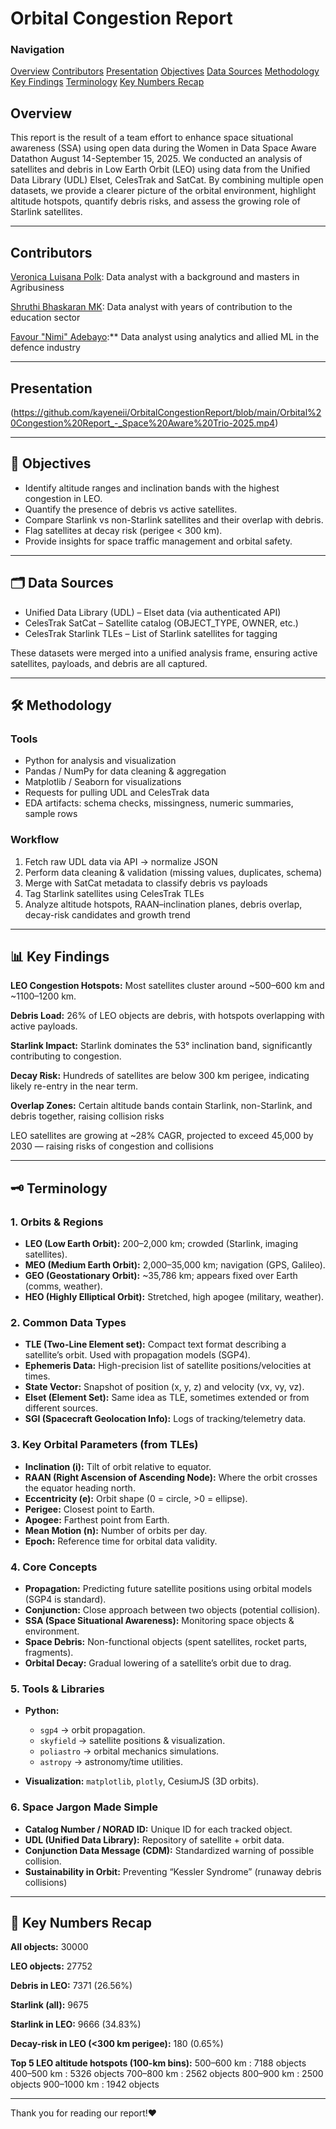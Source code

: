# Orbital Congestion Report

### Navigation
[Overview](#overview)
[Contributors](#contributors)
[Presentation](#presentation)
[Objectives](#objectives)
[Data Sources](#data-sources)
[Methodology](#methodology)
[Key Findings](#key-findings)
[Terminology](#terminology)
[Key Numbers Recap](#key-numbers-recap)

## Overview
This report is the result of a team effort to enhance space situational awareness (SSA) using open data during the Women in Data Space Aware Datathon August 14-September 15, 2025. We conducted an analysis of satellites and debris in Low Earth Orbit (LEO) using data from the Unified Data Library (UDL) Elset, CelesTrak and SatCat. By combining multiple open datasets, we provide a clearer picture of the orbital environment, highlight altitude hotspots, quantify debris risks, and assess the growing role of Starlink satellites.

---

## Contributors
[Veronica Luisana Polk](https://www.linkedin.com/in/veronicaluisanapolk): Data analyst with a background and masters in Agribusiness

[Shruthi Bhaskaran MK](https://www.linkedin.com/in/shruthi-bhaskaran-m-k-4084b1323): Data analyst with years of contribution to the education sector

[Favour "Nimi" Adebayo](https://www.linkedin.com/in/kayeneii):** Data analyst using analytics and allied ML in the defence industry

---
## Presentation

(https://github.com/kayeneii/OrbitalCongestionReport/blob/main/Orbital%20Congestion%20Report_-_Space%20Aware%20Trio-2025.mp4)

---

## 🎯 Objectives
- Identify altitude ranges and inclination bands with the highest congestion in LEO.
- Quantify the presence of debris vs active satellites.
- Compare Starlink vs non-Starlink satellites and their overlap with debris.
- Flag satellites at decay risk (perigee < 300 km).
- Provide insights for space traffic management and orbital safety.

---

## 🗂️ Data Sources
* Unified Data Library (UDL) – Elset data (via authenticated API)
* CelesTrak SatCat – Satellite catalog (OBJECT_TYPE, OWNER, etc.)
* CelesTrak Starlink TLEs – List of Starlink satellites for tagging

These datasets were merged into a unified analysis frame, ensuring active satellites, payloads, and debris are all captured.

---

## 🛠️ Methodology
### Tools
- Python for analysis and visualization
- Pandas / NumPy for data cleaning & aggregation
- Matplotlib / Seaborn for visualizations
- Requests for pulling UDL and CelesTrak data
- EDA artifacts: schema checks, missingness, numeric summaries, sample rows

### Workflow
1. Fetch raw UDL data via API → normalize JSON
2. Perform data cleaning & validation (missing values, duplicates, schema)
3. Merge with SatCat metadata to classify debris vs payloads
4. Tag Starlink satellites using CelesTrak TLEs
5. Analyze altitude hotspots, RAAN–inclination planes, debris overlap, decay-risk candidates and growth trend

---

## 📊 Key Findings
**LEO Congestion Hotspots:** Most satellites cluster around ~500–600 km and ~1100–1200 km.

**Debris Load:** 26% of LEO objects are debris, with hotspots overlapping with active payloads.

**Starlink Impact:** Starlink dominates the 53° inclination band, significantly contributing to congestion.

**Decay Risk:** Hundreds of satellites are below 300 km perigee, indicating likely re-entry in the near term.

**Overlap Zones:** Certain altitude bands contain Starlink, non-Starlink, and debris together, raising collision risks 

LEO satellites are growing at ~28% CAGR, projected to exceed 45,000 by 2030 — raising risks of congestion and collisions

---

## 🗝️ Terminology
### 1. Orbits & Regions

* **LEO (Low Earth Orbit):** 200–2,000 km; crowded (Starlink, imaging satellites).
* **MEO (Medium Earth Orbit):** 2,000–35,000 km; navigation (GPS, Galileo).
* **GEO (Geostationary Orbit):** \~35,786 km; appears fixed over Earth (comms, weather).
* **HEO (Highly Elliptical Orbit):** Stretched, high apogee (military, weather).


### 2. Common Data Types

* **TLE (Two-Line Element set):** Compact text format describing a satellite’s orbit. Used with propagation models (SGP4).
* **Ephemeris Data:** High-precision list of satellite positions/velocities at times.
* **State Vector:** Snapshot of position (x, y, z) and velocity (vx, vy, vz).
* **Elset (Element Set):** Same idea as TLE, sometimes extended or from different sources.
* **SGI (Spacecraft Geolocation Info):** Logs of tracking/telemetry data.


### 3. Key Orbital Parameters (from TLEs)

* **Inclination (i):** Tilt of orbit relative to equator.
* **RAAN (Right Ascension of Ascending Node):** Where the orbit crosses the equator heading north.
* **Eccentricity (e):** Orbit shape (0 = circle, >0 = ellipse).
* **Perigee:** Closest point to Earth.
* **Apogee:** Farthest point from Earth.
* **Mean Motion (n):** Number of orbits per day.
* **Epoch:** Reference time for orbital data validity.


### 4. Core Concepts

* **Propagation:** Predicting future satellite positions using orbital models (SGP4 is standard).
* **Conjunction:** Close approach between two objects (potential collision).
* **SSA (Space Situational Awareness):** Monitoring space objects & environment.
* **Space Debris:** Non-functional objects (spent satellites, rocket parts, fragments).
* **Orbital Decay:** Gradual lowering of a satellite’s orbit due to drag.


### 5. Tools & Libraries

* **Python:**

  * `sgp4` → orbit propagation.
  * `skyfield` → satellite positions & visualization.
  * `poliastro` → orbital mechanics simulations.
  * `astropy` → astronomy/time utilities.
* **Visualization:** `matplotlib`, `plotly`, CesiumJS (3D orbits).


### 6. Space Jargon Made Simple

* **Catalog Number / NORAD ID:** Unique ID for each tracked object.
* **UDL (Unified Data Library):** Repository of satellite + orbit data.
* **Conjunction Data Message (CDM):** Standardized warning of possible collision.
* **Sustainability in Orbit:** Preventing “Kessler Syndrome” (runaway debris collisions)


---

## 📍 Key Numbers Recap

**All objects:** 30000

**LEO objects:** 27752

**Debris in LEO:** 7371 (26.56%)

**Starlink (all):** 9675

**Starlink in LEO:** 9666 (34.83%)

**Decay-risk in LEO (<300 km perigee):** 180 (0.65%)

**Top 5 LEO altitude hotspots (100-km bins):** 500–600 km : 7188 objects 400–500 km : 5326 objects 700–800 km : 2562 objects 800–900 km : 2500 objects 900–1000 km : 1942 objects


---

Thank you for reading our report!❤️
